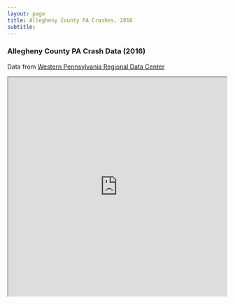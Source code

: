 ```yaml
---
layout: page
title: Allegheny County PA Crashes, 2016
subtitle: 
---
```


### Allegheny County PA Crash Data (2016)

Data from [Western Pennsylvania Regional Data Center](https://data.wprdc.org/dataset/allegheny-county-crash-data)

<iframe src="https://bl.ocks.org/aish-venkat/raw/314dbdf59263d135acf713423ab86e3e/" width="500" height="500"></iframe>
